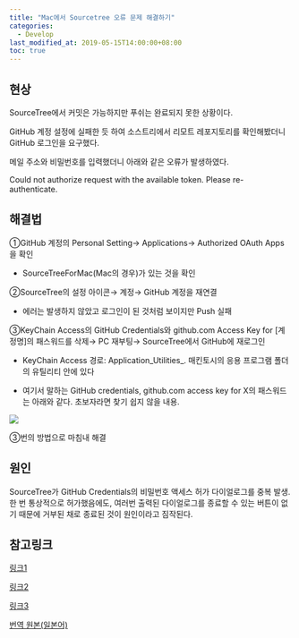 ```yaml
---
title: "Mac에서 Sourcetree 오류 문제 해결하기"
categories:
  - Develop
last_modified_at: 2019-05-15T14:00:00+08:00
toc: true
---
```


## 현상

SourceTree에서 커밋은 가능하지만 푸쉬는 완료되지 못한 상황이다.

GitHub 계정 설정에 실패한 듯 하여 소스트리에서 리모트 레포지토리를 확인해봤더니 GitHub 로그인을 요구했다.

메일 주소와 비밀번호를 입력했더니 아래와 같은 오류가 발생하였다.


Could not authorize request with the available token. Please re-authenticate.


## 해결법

①GitHub 계정의 Personal Setting→ Applications→ Authorized OAuth Apps을 확인

  * SourceTreeForMac(Mac의 경우)가 있는 것을 확인

②SourceTree의 설정 아이콘→ 계정→ GitHub 계정을 재연결

  * 에러는 발생하지 않았고 로그인이 된 것처럼 보이지만 Push 실패

③KeyChain Access의 GitHub Credentials와 github.com Access Key for [계정명]의 패스워드를 삭제→ PC 재부팅→ SourceTree에서 GitHub에 재로그인

  * KeyChain Access 경로:  Application_Utilities_. 매킨토시의 응용 프로그램 폴더의 유틸리티 안에 있다

  * 여기서 말하는 GitHub credentials, github.com access key for X의 패스워드는 아래와 같다. 초보자라면 찾기 쉽지 않을 내용.

![](2019-05-16/mac_keychain.png)

③번의 방법으로 마침내 해결


## 원인

SourceTree가 GitHub Credentials의 비밀번호 액세스 허가 다이얼로그를 중복 발생.
한 번 통상적으로 허가했음에도, 여러번 출력된 다이얼로그를 종료할 수 있는 버튼이 없기 때문에 거부된 채로 종료된 것이 원인이라고 짐작된다.



## 참고링크

[링크1](https://community.atlassian.com/t5/Sourcetree-questions/Getting-quot-Could-not-authorize-request-with-the-available/qaq-p/708633)

[링크2](https://community.atlassian.com/t5/Sourcetree-questions/Authentication-issue-accessing-GitHub-repos/qaq-p/397660)

[링크3](https://stackoverflow.com/questions/23039133/github-sourcetree-getting-unauthorized-error)

[번역 원본(일본어)](https://qiita.com/iKimishima/items/387ccd8b2172c683c5ea)
